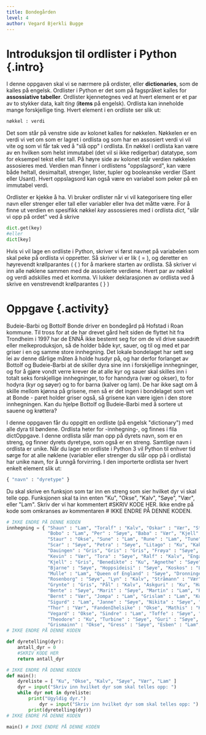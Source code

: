 ```yaml
---
title: Bondegården
level: 4
author: Vegard Bjerkli Bugge
---
```


# Introduksjon til ordlister i Python {.intro}

I denne oppgaven skal vi se nærmere på ordister, eller **dictionaries**, som de kalles på engelsk. Ordlister i Python er det som på fagspråket kalles for **assossiative tabeller**.
Ordlister kjennetegnes ved at hvert element er et par av to stykker data, kalt *ting* (**items** på engelsk). Ordlista kan inneholde mange forskjellige ting. Hvert element i en ordliste ser slik ut:

```python
nøkkel : verdi
```

Det som står på venstre side av kolonet kalles for nøkkelen. Nøkkelen er en verdi vi vet om som er lagret i ordlista og som har en assosiert verdi vi vil vite og som vi får tak ved å "slå opp" i ordlista.
En nøkkel i ordlista kan være av en hvilken som helst immutabel (det vil si ikke redigerbar) datatype, som for eksempel tekst eller tall. På høyre side av kolonet står verdien nøkkelen assosieres med.
Verdien man finner i ordlistens "oppslagsord", kan være både heltall, desimaltall, strenger, lister, tupler og booleanske verdier (Sant eller Usant). Hvert oppslagsord kan også være en variabel som peker på en immutabel verdi.

Ordlister er kjekke å ha. Vi bruker ordlister når vi vil kategorisere ting eller navn eller strenger eller tall eller variabler eller hva det måtte være.
For å finne ut verdien en spesifikk nøkkel *key* assossieres med i ordlista *dict*, "slår vi opp på ordet" ved å skrive

```python
dict.get(key)
#eller
dict[key]
```

Hvis vi vil lage en ordliste i Python, skriver vi først navnet på variabelen som skal peke på ordlista vi oppretter.
Så skriver vi er lik ( = ), og deretter en høyrevendt krøllparantes ( { ) for å markere starten av ordlista. Så skriver vi inn alle nøklene sammen med de assosierte verdiene.
Hvert par av nøkkel og verdi adskilles med et komma. Vi lukker deklarasjonen av ordlista ved å skrive en venstrevendt krøllparantes ( } )

# Oppgave {.activity}

Budeie-Barbi og Bottolf Bonde driver en bondegård på Hofstad i Roan kommune. Til tross for at de har drevet gård helt siden de flyttet hit fra Trondheim i 1997 har de ENNÅ ikke bestemt seg for om de vil drive sauedrift eller melkeproduksjon, så de holder både kyr, sauer, og til og med et par griser i en og samme store innhegning. Det lokale bondelaget har sett seg lei av denne dårlige måten å holde husdyr på, og har derfor forlanget av Bottolf og Budeie-Barbi at de skiller dyra sine inn i forskjellige innhegninger, og for å gjøre vondt verre krever de at alle kyr og sauer skal skilles inn i totalt seks forskjellige innhegninger, to for hanndyra (vær og okser), to for hodyra (kyr og søyer) og to for barna (kalver og lam). De har ikke sagt om å skille mellom kjønna på grisene, men så er det ingen i bondelaget som vet at Bonde - paret holder griser også, så grisene kan være igjen i den store innhegningen. Kan du hjelpe Bottolf og Budeie-Barbi med å sortere ut sauene og krøttera?

I denne oppgaven får du oppgitt en ordliste (på engelsk "dictionary") med alle dyra til bøndene. Ordlista heter for -innhegning-, og finnes i fila dictOppgave.  I denne ordlista slår man opp på dyrets navn, som er en streng, og finner dyrets dyretype, som også er en streng. Samtlige navn i ordlista er unike. Når du lager en ordliste i Python 3 vil Python til enhver tid sørge for at alle nøklene (variabler eller strenger du slår opp på i ordlista) har unike navn, for å unngå forvirring. I den importerte ordlista ser hvert enkelt element slik ut:

```python
{ "navn" : "dyretype" }
```

Du skal skrive en funksjon som tar inn en streng som sier hvilket dyr vi skal telle opp. Funksjonen skal ta inn enten "Ku", "Okse", "Kalv", "Søye", "Vær", eller "Lam". Skriv der vi har kommentert #SKRIV KODE HER. Ikke endre på kode som omkranses av kommentaren # IKKE ENDRE PÅ DENNE KODEN.

```python
# IKKE ENDRE PÅ DENNE KODEN 
innhegning = { "Shaun" : "Lam", "Toralf" : "Kalv", "Oskar" : "Vær", "Stella" : "Søye",
               "Bobo" : "Lam", "Per" : "Søye", "Baba" : "Vær", "Kjell" : "Okse",
               "Staur" : "Okse", "Sune" : "Lam", "Rune" : "Lam", "Tune" : "Lam",
               "Scar" : "Søye", "Petra" : "Søye", "Litago" : "Ku", "Kakao" : "Ku",
               "Dauingen" : "Gris", "Gris" : "Gris", "Frøya" : "Søye", "Egon" : "Vær",
               "Kevin" : "Vær", "Tora" : "Søye", "Ralf" : "Kalv", "Enga" : "Ku", "Kjell" : "Vær",
               "Kjell" : "Gris", "Benedikte" : "Ku", "Agnethe" : "Søye", "Grisskjit" : "Søye",
               "Bjarne" : "Søye", "Hoppsideisi" : "Søye", "Koskos" : "Lam", "Boms" : "Lam",
               "Mulle" : "Lam", "Queen of England" : "Søye", "Dronningen av Sverige" : "Søye",
               "Rosenborg" : "Søye", "Lyn" : "Kalv", "Stråmann" : "Vær", "Blåmann" : "Okse",
               "Grynte" : "Gris", "Pål" : "Kalv", "Askguri" : "Ku", "Hansen" : "Lam", "Du" : "Søye",
               "Bente" : "Søye", "Marit" : "Søye", "Martin" : "Lam", "Pelle" : "Lam", "Anita" : "Lam",
               "Bernt" : "Vær", "Jompa" : "Lam", "Grislam" : "Lam", "Ku" : "Vær", "OK" : "Søye", "ArveLarve" : "Lam",
               "Sigurd" : "Lam", "Janne" : "Søye", "Nikita" : "Søye", "Saul" : "Søye", "Bonde" : "Søye",
               "Thor" : "Vær", "FandenIhelsike" : "Okse", "Mathis" : "Kalv", "Kalle" : "Kalv", "VonKarme" : "Søye",
               "Vegard" : "Okse", "Sindre" : "Lam", "Toffe" : "Søye", "Dennis" : "Søye", "Prebz" : "Vær",
               "Theodore" : "Ku", "Turbine" : "Søye", "Guri" : "Søye", "Karl" : "Ku", "Karianne" : "Lam", "Grisveitj" : "Søye",
               "Grismainn" : "Okse", "Gress" : "Søye", "Esben" : "Lam", "Prut" : "Søye", "Kola" : "Søye", "Peter" : "Søye", "Lom" : "Vær" }
# IKKE ENDRE PÅ DENNE KODEN

def dyretelling(dyr):
    antall_dyr = 0
    #SKRIV KODE HER
    return antall_dyr

# IKKE ENDRE PÅ DENNE KODEN
def main():
    dyreliste = [ "Ku", "Okse", "Kalv", "Søye", "Vær", "Lam" ]
    dyr = input("Skriv inn hvilket dyr som skal telles opp: ")
    while dyr not in dyreliste:
        print("Ugyldig dyr.")
            dyr = input("Skriv inn hvilket dyr som skal telles opp: ")
        print(dyretelling(dyr))
# IKKE ENDRE PÅ DENNE KODEN

main() # IKKE ENDRE PÅ DENNE KODEN
```
